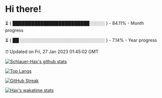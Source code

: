 # Hi there!

⏳ { █████████████████████████░░░░░ } - 84.11% - Month progress

⏳ { ██░░░░░░░░░░░░░░░░░░░░░░░░░░░░ } - 7.14% - Year progress

⏰ Updated on Fri, 27 Jan 2023 01:45:02 GMT


[![Schlauer-Hax's github stats](https://github-readme-stats.vercel.app/api?username=Schlauer-Hax&show_icons=true&theme=dark&count_private=true)](https://github.com/Schlauer-Hax)


[![Top Langs](https://github-readme-stats.vercel.app/api/top-langs/?username=Schlauer-Hax&layout=compact&theme=dark)](https://github.com/Schlauer-Hax?tab=repositories)

[![GitHub Streak](https://streak-stats.demolab.com?user=Schlauer-Hax&theme=dark)](https://git.io/streak-stats)

[![Hax's wakatime stats](https://github-readme-stats.vercel.app/api/wakatime?username=Hax&theme=dark)](https://wakatime.com/@Hax)

